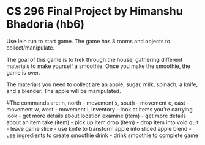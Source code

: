 <h1> CS 296 Final Project by Himanshu Bhadoria (hb6) </h1>

Use lein run to start game. The game has 8 rooms and objects to collect/manipulate.

The goal of this game is to trek through the house, gathering different materials to make yourself a smoothie. Once you make the smoothie, the game is over.

The materials you need to collect are an apple, sugar, milk, spinach, a knife, and a blender. The apple will be manipulated.

#The commands are:
n, north - movement
s, south - movement
e, east - movement
w, west - movement
i, inventory - look at items you're carrying
look - get more details about location
examine (item) - get more details about an item
take (item) - pick up item
drop (item) - drop item into void
quit - leave game
slice - use knife to transform apple into sliced apple
blend - use ingredients to create smoothie
drink - drink smoothie to complete game
